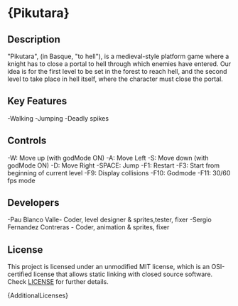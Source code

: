 # {Pikutara}

## Description

"Pikutara", (in Basque, "to hell"), is a medieval-style platform game where a knight has to close a portal to hell through which enemies have entered. Our idea is for the first level to be set in the forest to reach hell, and the second level to take place in hell itself, where the character must close the portal.

## Key Features

-Walking
-Jumping
-Deadly spikes
 
## Controls

-W: Move up (with godMode ON) 
-A: Move Left
-S: Move down (with godMode ON)
-D: Move Right
-SPACE: Jump
-F1: Restart
-F3: Start from beginning of current level
-F9: Display collisions
-F10: Godmode
-F11: 30/60 fps mode

## Developers

-Pau Blanco Valle- Coder, level designer & sprites,tester, fixer
-Sergio Fernandez Contreras - Coder, animation & sprites, fixer

## License

This project is licensed under an unmodified MIT license, which is an OSI-certified license that allows static linking with closed source software. Check [LICENSE](LICENSE) for further details.

{AdditionalLicenses}
